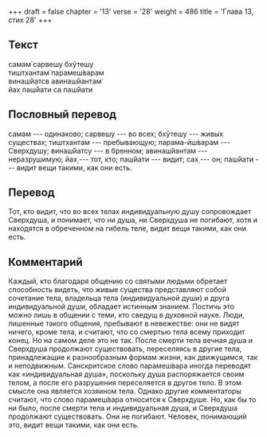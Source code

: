 +++
draft = false
chapter = '13'
verse = '28'
weight = 486
title = 'Глава 13, стих 28'
+++
## Текст

самам̇ сарвешу бхӯтешу  
тишт̣хантам̇ парамеш́варам  
винаш́йатсв авинаш́йантам̇  
йах̣ паш́йати са паш́йати

## Пословный перевод

самам --- одинаково; сарвешу --- во всех; бхӯтешу --- живых существах;
тишт̣хантам --- пребывающую; парама-ӣш́варам --- Сверхдушу; винаш́йатсу ---
в бренном; авинаш́йантам --- неразрушимую; йах̣ --- тот, кто; паш́йати ---
видит; сах̣ --- он; паш́йати --- видит вещи такими, как они есть.

## Перевод

Тот, кто видит, что во всех телах индивидуальную душу сопровождает
Сверхдуша, и понимает, что ни душа, ни Сверхдуша не погибают, хотя и
находятся в обреченном на гибель теле, видит вещи такими, как они есть.

## Комментарий

Каждый, кто благодаря общению со святыми людьми обретает способность
видеть, что живые существа представляют собой сочетание тела, владельца
тела (индивидуальной души) и друга индивидуальной души, обладает
истинным знанием. Постичь это можно лишь в общении с теми, кто сведущ в
духовной науке. Люди, лишенные такого общения, пребывают в невежестве:
они не видят ничего, кроме тела, и считают, что со смертью тела всему
приходит конец. Но на самом деле это не так. После смерти тела вечная
душа и Сверхдуша продолжают существовать, переселяясь в другие тела,
принадлежащие к разнообразным формам жизни, как движущимся, так и
неподвижным. Санскритское слово парамеш́вара иногда переводят как
«индивидуальная душа», поскольку душа распоряжается своим телом, а после
его разрушения переселяется в другое тело. В этом смысле она является
хозяином тела. Однако другие комментаторы считают, что слово парамеш́вара
относится к Сверхдуше. Но, как бы то ни было, после смерти тела и
индивидуальная душа, и Сверхдуша продолжают существовать. Они не
погибают. Человек, понимающий это, видит вещи такими, как они есть.
